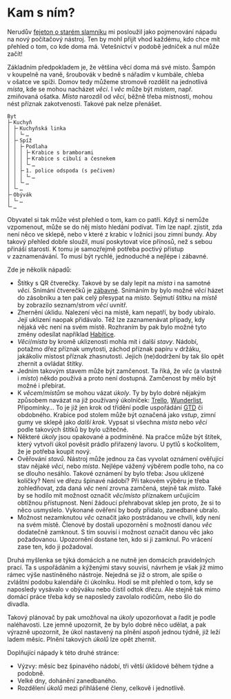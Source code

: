 # Kam s ním? #

Nerudův [fejeton o starém slamníku](http://www.databazeknih.cz/knihy/kam-s-nim-28941) mi posloužil jako pojmenování nápadu na nový počítačový nástroj. Ten by mohl přijít vhod každému, kdo chce mít přehled o tom, co kde doma má. Vetešnictví v podobě jedniček a nul může začít!

Základním předpokladem je, že většina věcí doma má své místo. Šampón v koupelně na vaně, šroubovák v bedně s nářadím v kumbále, chleba v ošatce ve spíži. Domov tedy můžeme stromově rozdělit na jednotlivá _místa_, kde se mohou nacházet _věci_. I _věc_ může být _místem_, např. zmiňovaná ošatka. _Místa_ narozdíl od _věcí_, běžně třeba místnosti, mohou nést příznak zakotvenosti. Takové pak nelze přenášet.

```
Byt
├╴Kuchyň
│ ├╴Kuchyňská linka
│ │ └╴…
│ ├╴Spíž
│ │ ├╴Podlaha
│ │ │ ├╴Krabice s bramborami
│ │ │ ├╴Krabice s cibulí a česnekem
│ │ │ └╴…
│ │ ├╴1. police odspoda (s pečivem)
│ │ │ └╴…
│ │ └╴…
│ └╴…
├╴Obývák
│ └╴…
└╴…
```

Obyvatel si tak může vést přehled o tom, kam co patří. Když si nemůže vzpomenout, může se do něj místo hledání podívat. Tím lze např. zjistit, zda není něco ve sklepě, nebo v které z krabic v ložnici jsou zimní bundy. Aby takový přehled dobře sloužil, musí poskytovat více přínosů, než s sebou přináší starostí. K tomu je samozřejmě potřeba poctivý přístup v zaznamenávání. To musí být rychlé, jednoduché a nejlépe i zábavné.

Zde je několik nápadů:

* Štítky s QR čtverečky. Takové by se daly lepit na _místa_ i na samotné _věci_. Snímání čtverečků je [zábavné](https://www.munzee.com/). Snímáním by bylo možné _věci_ házet do zásobníku a ten pak celý přesypat na _místo_. Sejmutí štítku na _místě_ by zobrazilo seznam/strom _věcí_ uvnitř.
* Zhernění úklidu. Nalezení věci na místě, kam nepatří, by body ubíralo. Její uklizení naopak přidávalo. Též lze zaznamenávat případy, kdy nějaká věc není na svém místě. Rozhraním by pak bylo možné tyto změny odesílat například [Habitice](http://www.habitica.com/).
* _Věci_/_místa_ by kromě uklizenosti mohla mít i další _stavy_. Nádobí, potažmo dřez příznak umytosti, záchod příznak papíru v držáku, jakákoliv místost příznak zhasnutosti. Jejich (ne)dodržení by tak šlo opět zhernit a ovládat štítky.
* Jedním takovým stavem může být zamčenost. Ta říká, že _věc_ (a vlastně i _místo_) někdo používá a proto není dostupná. Zamčenost by mělo být možné i přebírat.
* K _věcem_/_místům_ se mohou vázat _úkoly_. Ty by bylo dobré nějakým způsobem navázat na již používaný úkolníček: [Trello](http://www.trello.com/), [Wunderlist](http://www.wunderlist.com/), Připomínky… To je již jen krok od třídění podle uspořádání [GTD](http://gettingthingsdone.com/) či obdobného. Krabice pod stolem může být označená jako _vstup_, zimní gumy ve sklepě jako _další krok_. Vypsat si všechna _místa_ nebo _věci_ podle takových štítků by bylo užitečné.
* Některé _úkoly_ jsou opakované a podmíněné. Na pračce může být štítek, který vytvoří úkol pověsit prádlo přiřazený lavoru. U pytlů s kočkolitem, že je potřeba koupit nový.
* Ověřování _stavů_. Nástroj může jednou za čas vyvolat oznámení ověřující stav nějaké _věci_, nebo _místa_. Nejlépe vážený výběrem podle toho, na co se dlouho nesáhlo. Takové oznámení by bylo třeba: Jsou uklizené kolíčky? Není ve dřezu špinavé nádobí? Při takovém výběru je třeba zohledňovat, zda daná _věc_ není zrovna zamčená, stejně tak _místo_. Také by se hodilo mít možnost označit _věc_/_místo_ příznakem určujícím obtížnou přístupnost. Není žádoucí přehrabovat sklep jen proto, že si to něco usmyslelo. Vykonané ověření by body přidalo, zanedbané ubralo.
* Možnost nezamknutou _věc_ označit jako postrádanou ve chvíli, kdy není na svém místě. Členové by dostali upozornění s možností danou _věc_ dodatečně zamknout. S tím souvisí i možnost označit danou věc jako požadovanou. Upozornění dostane ten, kdo si ji zamknul. Po vrácení zase ten, kdo ji požadoval.

Druhá myšlenka se týká domácích a ne nutně jen domácích pravidelných prací. Ta s uspořádáním a kýženými stavy souvisí, návrhem je však již mimo rámec výše nastíněného nástroje. Nejedná se již o strom, ale spíše o zvláštní podobu kalendáře či úkolníku. Hodí se mít přehled o tom, kdy se naposledy vysávalo v obýváku nebo čistil odtok dřezu. Ale stejně tak mimo domácí práce třeba kdy se naposledy zavolalo rodičům, nebo šlo do divadla.

Takový plánovač by pak umožňoval na _úkoly_ upozorňovat a řadit je podle naléhavosti. Lze jemně upozornit, že by bylo dobré něco udělat, a pak výrazně upozornit, že úkol nastavený na plnění aspoň jednou týdně, již leží ladem měsíc. Plnění takových _úkolů_ lze opět zhernit.

Doplňující nápady k této druhé stránce:
* Výzvy: měsíc bez špinavého nádobí, tři větší úklidové během týdne a podobně.
* Velké dny, dohánění zanedbaného.
* Rozdělení _úkolů_ mezi přihlášené členy, celkově i jednotlivě.

